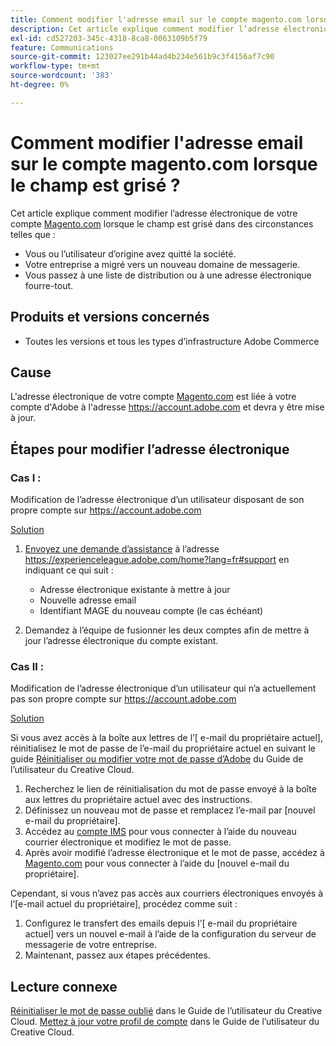 ```yaml
---
title: Comment modifier l'adresse email sur le compte magento.com lorsque le champ est grisé
description: Cet article explique comment modifier l’adresse électronique de votre compte [Magento.com](https://account.magento.com) lorsque le champ est grisé.
exl-id: cd527203-345c-4318-8ca8-0063109b5f79
feature: Communications
source-git-commit: 123027ee291b44ad4b234e561b9c3f4156af7c90
workflow-type: tm+mt
source-wordcount: '383'
ht-degree: 0%

---
```


# Comment modifier l&#39;adresse email sur le compte magento.com lorsque le champ est grisé ?

Cet article explique comment modifier l’adresse électronique de votre compte [Magento.com](https://account.magento.com) lorsque le champ est grisé dans des circonstances telles que :

* Vous ou l’utilisateur d’origine avez quitté la société.
* Votre entreprise a migré vers un nouveau domaine de messagerie.
* Vous passez à une liste de distribution ou à une adresse électronique fourre-tout.

## Produits et versions concernés

* Toutes les versions et tous les types d’infrastructure Adobe Commerce

## Cause

L&#39;adresse électronique de votre compte [Magento.com](https://account.magento.com) est liée à votre compte d&#39;Adobe à l&#39;adresse <https://account.adobe.com> et devra y être mise à jour.

## Étapes pour modifier l’adresse électronique

### Cas I :

Modification de l’adresse électronique d’un utilisateur disposant de son propre compte sur <https://account.adobe.com>

<u>Solution</u>

1. [Envoyez une demande d’assistance](https://experienceleague.adobe.com/home?lang=fr#support) à l’adresse https://experienceleague.adobe.com/home?lang=fr#support en indiquant ce qui suit :

   * Adresse électronique existante à mettre à jour
   * Nouvelle adresse email
   * Identifiant MAGE du nouveau compte (le cas échéant)

1. Demandez à l’équipe de fusionner les deux comptes afin de mettre à jour l’adresse électronique du compte existant.

### Cas II :

Modification de l’adresse électronique d’un utilisateur qui n’a actuellement pas son propre compte sur <https://account.adobe.com>

<u>Solution</u>

Si vous avez accès à la boîte aux lettres de l’[ e-mail du propriétaire actuel], réinitialisez le mot de passe de l’e-mail du propriétaire actuel en suivant le guide [Réinitialiser ou modifier votre mot de passe d’Adobe](https://helpx.adobe.com/fr/manage-account/using/change-or-reset-password.html) du Guide de l’utilisateur du Creative Cloud.

1. Recherchez le lien de réinitialisation du mot de passe envoyé à la boîte aux lettres du propriétaire actuel avec des instructions.
1. Définissez un nouveau mot de passe et remplacez l’e-mail par [nouvel e-mail du propriétaire].
1. Accédez au [compte IMS](https://account.adobe.com/) pour vous connecter à l’aide du nouveau courrier électronique et modifiez le mot de passe.
1. Après avoir modifié l’adresse électronique et le mot de passe, accédez à [Magento.com](https://account.magento.com) pour vous connecter à l’aide du [nouvel e-mail du propriétaire].

Cependant, si vous n’avez pas accès aux courriers électroniques envoyés à l’[e-mail actuel du propriétaire], procédez comme suit :

1. Configurez le transfert des emails depuis l’[ e-mail du propriétaire actuel] vers un nouvel e-mail à l’aide de la configuration du serveur de messagerie de votre entreprise.
1. Maintenant, passez aux étapes précédentes.

## Lecture connexe

[Réinitialiser le mot de passe oublié](https://helpx.adobe.com/fr/manage-account/using/change-or-reset-password.html) dans le Guide de l’utilisateur du Creative Cloud.
[Mettez à jour votre profil de compte](https://helpx.adobe.com/fr/manage-account/using/edit-adobe-account-personal-profile.html) dans le Guide de l’utilisateur du Creative Cloud.
